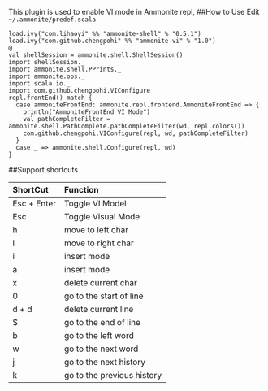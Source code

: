 This plugin is used to enable VI mode in Ammonite repl, 
##How to Use
Edit `~/.ammonite/predef.scala`

```
load.ivy("com.lihaoyi" %% "ammonite-shell" % "0.5.1")
load.ivy("com.github.chengpohi" %% "ammonite-vi" % "1.0")
@
val shellSession = ammonite.shell.ShellSession()
import shellSession._
import ammonite.shell.PPrints._
import ammonite.ops._
import scala.io._
import com.github.chengpohi.VIConfigure
repl.frontEnd() match {
  case ammoniteFrontEnd: ammonite.repl.frontend.AmmoniteFrontEnd => { 
    println("AmmoniteFrontEnd VI Mode")
    val pathCompleteFilter = ammonite.shell.PathComplete.pathCompleteFilter(wd, repl.colors())
    com.github.chengpohi.VIConfigure(repl, wd, pathCompleteFilter)
  }
  case _ => ammonite.shell.Configure(repl, wd)
}
```


##Support shortcuts

|ShortCut | Function|
|:----|:----|
|Esc + Enter |Toggle VI Model|
|Esc|Toggle Visual Mode|
|h|move to left char|
|l|move to right char|
|i|insert mode|
|a|insert mode|
|x|delete current char|
|0|go to the start of line|
|d + d|delete current line|
|$|go to the end of line|
|b|go to the left word|
|w|go to the next word|
|j|go to the next history|
|k|go to the previous history|
